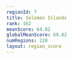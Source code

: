 ```yaml
---
regionId: 7
title: Solomon Islands
rank: 162
meanScore: 64.82
globalMeanScore: 69.82
numRegions: 220
layout: region_score
---
```

